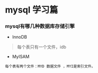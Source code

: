 # mysql 学习篇

### mysql有哪几种数据库存储引擎
* InnoDB
> 每个表只有一个文件，idb
* MyISAM
```
每个表有两个文件：MYD 数据文件 ，MYI是索引文件。
```